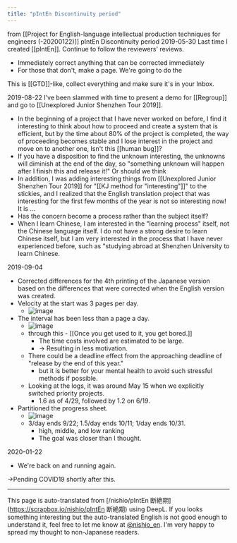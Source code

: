 ```yaml
---
title: "pIntEn Discontinuity period"
---
```


from  [[Project for English-language intellectual production techniques for engineers (-20200122)]]
pIntEn Discontinuity period
2019-05-30
Last time I created [[pIntEn]].
Continue to follow the reviewers' reviews.
- Immediately correct anything that can be corrected immediately
- For those that don't, make a page.
We're going to do the

This is [[GTD]]-like, collect everything and make sure it's in your Inbox.

2019-08-22
I've been slammed with time to present a demo for [[Regroup]] and go to [[Unexplored Junior Shenzhen Tour 2019]].
- In the beginning of a project that I have never worked on before, I find it interesting to think about how to proceed and create a system that is efficient, but by the time about 80% of the project is completed, the way of proceeding becomes stable and I lose interest in the project and move on to another one, Isn't this [[human bug]]?
- If you have a disposition to find the unknown interesting, the unknowns will diminish at the end of the day, so "something unknown will happen after I finish this and release it!" Or should we think
- In addition, I was adding interesting things from [[Unexplored Junior Shenzhen Tour 2019]] for "[[KJ method for "interesting"]]" to the stickies, and I realized that the English translation project that was interesting for the first few months of the year is not so interesting now! It is ...
- Has the concern become a process rather than the subject itself?
- When I learn Chinese, I am interested in the "learning process" itself, not the Chinese language itself. I do not have a strong desire to learn Chinese itself, but I am very interested in the process that I have never experienced before, such as "studying abroad at Shenzhen University to learn Chinese.

2019-09-04
- Corrected differences for the 4th printing of the Japanese version based on the differences that were corrected when the English version was created.
- Velocity at the start was 3 pages per day.
    - ![image](https://gyazo.com/45fe5c73dc258bf1262d1558be28e86c/thumb/1000)
- The interval has been less than a page a day.
    - ![image](https://gyazo.com/656afd55400a36a506867ce63f5caad5/thumb/1000)
    - through this
            - [[Once you get used to it, you get bored.]]
        - The time costs involved are estimated to be large.
        - → Resulting in less motivation.
    - There could be a deadline effect from the approaching deadline of "release by the end of this year."
        - but it is better for your mental health to avoid such stressful methods if possible.
    - Looking at the logs, it was around May 15 when we explicitly switched priority projects.
        - 1.6 as of 4/29, followed by 1.2 on 6/19.
- Partitioned the progress sheet.
    - ![image](https://gyazo.com/a82f62ba98344a26b42d978cc16ee0f0/thumb/1000)
    - 3/day ends 9/22; 1.5/day ends 10/11; 1/day ends 10/31.
        - high, middle, and low ranking
        - The goal was closer than I thought.

2020-01-22
- We're back on and running again.

→Pending COVID19 shortly after this.

---
This page is auto-translated from [/nishio/pIntEn 断絶期](https://scrapbox.io/nishio/pIntEn 断絶期) using DeepL. If you looks something interesting but the auto-translated English is not good enough to understand it, feel free to let me know at [@nishio_en](https://twitter.com/nishio_en). I'm very happy to spread my thought to non-Japanese readers.